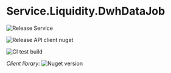 # Service.Liquidity.DwhDataJob

![Release Service](https://github.com/MyJetWallet/Service.Liquidity.DwhDataJob/workflows/Release%20Service/badge.svg)

![Release API client nuget](https://github.com/MyJetWallet/Service.Liquidity.DwhDataJob/workflows/Release%20API%20client%20nuget/badge.svg)

![CI test build](https://github.com/MyJetWallet/Service.Liquidity.DwhDataJob/workflows/CI%20test%20build/badge.svg)

*Client library:* ![Nuget version](https://img.shields.io/nuget/v/MyJetWallet.Service.Liquidity.DwhDataJob.Client?label=MyJetWallet.Service.Liquidity.DwhDataJob.Client&style=social)

